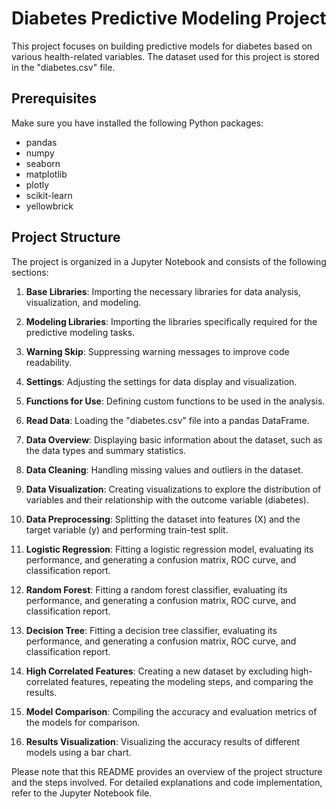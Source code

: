 # Diabetes Predictive Modeling Project

This project focuses on building predictive models for diabetes based on various health-related variables. The dataset used for this project is stored in the "diabetes.csv" file.

## Prerequisites

Make sure you have installed the following Python packages:

- pandas
- numpy
- seaborn
- matplotlib
- plotly
- scikit-learn
- yellowbrick

## Project Structure

The project is organized in a Jupyter Notebook and consists of the following sections:

1. **Base Libraries**: Importing the necessary libraries for data analysis, visualization, and modeling.

2. **Modeling Libraries**: Importing the libraries specifically required for the predictive modeling tasks.

3. **Warning Skip**: Suppressing warning messages to improve code readability.

4. **Settings**: Adjusting the settings for data display and visualization.

5. **Functions for Use**: Defining custom functions to be used in the analysis.

6. **Read Data**: Loading the "diabetes.csv" file into a pandas DataFrame.

7. **Data Overview**: Displaying basic information about the dataset, such as the data types and summary statistics.

8. **Data Cleaning**: Handling missing values and outliers in the dataset.

9. **Data Visualization**: Creating visualizations to explore the distribution of variables and their relationship with the outcome variable (diabetes).

10. **Data Preprocessing**: Splitting the dataset into features (X) and the target variable (y) and performing train-test split.

11. **Logistic Regression**: Fitting a logistic regression model, evaluating its performance, and generating a confusion matrix, ROC curve, and classification report.

12. **Random Forest**: Fitting a random forest classifier, evaluating its performance, and generating a confusion matrix, ROC curve, and classification report.

13. **Decision Tree**: Fitting a decision tree classifier, evaluating its performance, and generating a confusion matrix, ROC curve, and classification report.

14. **High Correlated Features**: Creating a new dataset by excluding high-correlated features, repeating the modeling steps, and comparing the results.

15. **Model Comparison**: Compiling the accuracy and evaluation metrics of the models for comparison.

16. **Results Visualization**: Visualizing the accuracy results of different models using a bar chart.

Please note that this README provides an overview of the project structure and the steps involved. For detailed explanations and code implementation, refer to the Jupyter Notebook file.
